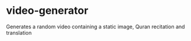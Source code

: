 # video-generator
Generates a random video containing a static image, Quran recitation and translation
